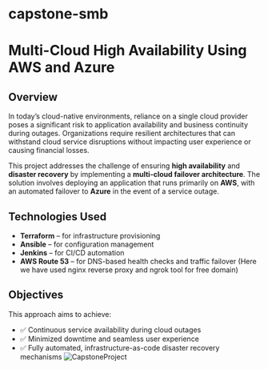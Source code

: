 # capstone-smb

# Multi-Cloud High Availability Using AWS and Azure

## Overview

In today’s cloud-native environments, reliance on a single cloud provider poses a significant risk to application availability and business continuity during outages. Organizations require resilient architectures that can withstand cloud service disruptions without impacting user experience or causing financial losses.

This project addresses the challenge of ensuring **high availability** and **disaster recovery** by implementing a **multi-cloud failover architecture**. The solution involves deploying an application that runs primarily on **AWS**, with an automated failover to **Azure** in the event of a service outage.

## Technologies Used

- **Terraform** – for infrastructure provisioning  
- **Ansible** – for configuration management  
- **Jenkins** – for CI/CD automation  
- **AWS Route 53** – for DNS-based health checks and traffic failover (Here we have used nginx reverse proxy and ngrok tool for free domain)

## Objectives

This approach aims to achieve:

- ✅ Continuous service availability during cloud outages  
- ✅ Minimized downtime and seamless user experience  
- ✅ Fully automated, infrastructure-as-code disaster recovery mechanisms
![CapstoneProject](https://github.com/user-attachments/assets/8f605c72-c305-4ceb-a0f3-d0001acba9d7)
